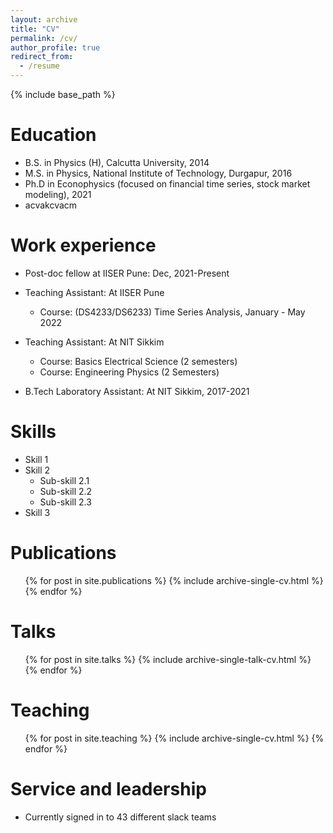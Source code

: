 ```yaml
---
layout: archive
title: "CV"
permalink: /cv/
author_profile: true
redirect_from:
  - /resume
---
```


{% include base_path %}

Education
======
* B.S. in Physics (H), Calcutta University, 2014
* M.S. in Physics, National Institute of Technology, Durgapur, 2016
* Ph.D in Econophysics (focused on financial time series, stock market modeling), 2021
* acvakcvacm 

Work experience
======
* Post-doc fellow at IISER Pune: Dec, 2021-Present
 
* Teaching Assistant: At IISER Pune
  * Course: (DS4233/DS6233) Time Series Analysis, January - May 2022
* Teaching Assistant: At NIT Sikkim
  *  Course: Basics Electrical Science (2 semesters)
  *  Course: Engineering Physics (2 Semesters)
* B.Tech Laboratory Assistant: At NIT Sikkim, 2017-2021
  
Skills
======
* Skill 1
* Skill 2
  * Sub-skill 2.1
  * Sub-skill 2.2
  * Sub-skill 2.3
* Skill 3

Publications
======
  <ul>{% for post in site.publications %}
    {% include archive-single-cv.html %}
  {% endfor %}</ul>
  
Talks
======
  <ul>{% for post in site.talks %}
    {% include archive-single-talk-cv.html %}
  {% endfor %}</ul>
  
Teaching
======
  <ul>{% for post in site.teaching %}
    {% include archive-single-cv.html %}
  {% endfor %}</ul>
  
Service and leadership
======
* Currently signed in to 43 different slack teams
